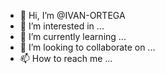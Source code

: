 - 👋 Hi, I’m @IVAN-ORTEGA
- 👀 I’m interested in ...
- 🌱 I’m currently learning ...
- 💞️ I’m looking to collaborate on ...
- 📫 How to reach me ...

<!---
IVAN-ORTEGA/IVAN-ORTEGA is a ✨ special ✨ repository because its `README.md` (this file) appears on your GitHub profile.
You can click the Preview link to take a look at your changes.
--->
